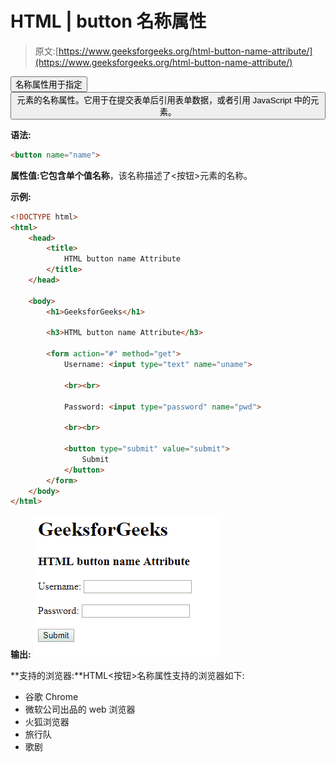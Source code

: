 # HTML | button 名称属性

> 原文:[https://www.geeksforgeeks.org/html-button-name-attribute/](https://www.geeksforgeeks.org/html-button-name-attribute/)

<button>名称属性用于指定</button><button>元素的名称属性。它用于在提交表单后引用表单数据，或者引用 JavaScript 中的元素。</button>

**语法:**

```html
<button name="name">
```

**属性值:**它包含单个值**名称**，该名称描述了<按钮>元素的名称。

**示例:**

```html
<!DOCTYPE html> 
<html> 
    <head> 
        <title>
            HTML button name Attribute
        </title> 
    </head> 

    <body>
        <h1>GeeksforGeeks</h1>

        <h3>HTML button name Attribute</h3> 

        <form action="#" method="get">
            Username: <input type="text" name="uname">

            <br><br>

            Password: <input type="password" name="pwd">

            <br><br>

            <button type="submit" value="submit">
                Submit
            </button>
        </form>
    </body> 
</html>                    
```

**输出:**
![](img/330e752b07831da52c832692e700cb1e.png)

**支持的浏览器:**HTML<按钮>名称属性支持的浏览器如下:

*   谷歌 Chrome
*   微软公司出品的 web 浏览器
*   火狐浏览器
*   旅行队
*   歌剧
